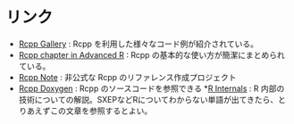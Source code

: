 # リンク

* [Rcpp Gallery](http://gallery.rcpp.org/) : Rcpp を利用した様々なコード例が紹介されている。
* [Rcpp chapter in Advanced R](http://adv-r.had.co.nz/Rcpp.html) : Rcpp の基本的な使い方が簡潔にまとめられている。
* [Rcpp Note](http://statr.me/rcpp-note/index.html) :
非公式な Rcpp のリファレンス作成プロジェクト
* [Rcpp Doxygen](http://dirk.eddelbuettel.com/code/rcpp/html/) : Rcpp のソースコードを参照できる
*[R Internals](https://cran.r-project.org/doc/manuals/r-release/R-ints.html) : R 内部の技術についての解説。SXEPなどRについてわからない単語が出てきたら、とりあえずこの文章を参照するとよい。


